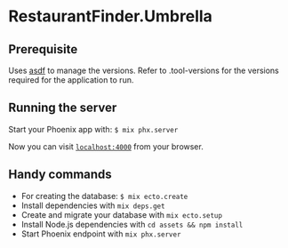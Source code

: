 # RestaurantFinder.Umbrella

## Prerequisite

Uses [asdf](https://github.com/asdf-vm/asdf) to manage the versions. Refer to .tool-versions for the versions required for the application to run.

## Running the server

Start your Phoenix app with: `$ mix phx.server`

Now you can visit [`localhost:4000`](http://localhost:4000) from your browser.

## Handy commands

* For creating the database: `$ mix ecto.create`
* Install dependencies with `mix deps.get`
* Create and migrate your database with `mix ecto.setup`
* Install Node.js dependencies with `cd assets && npm install`
* Start Phoenix endpoint with `mix phx.server`
